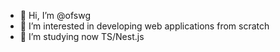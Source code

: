 - 👋 Hi, I’m @ofswg
- 👀 I’m interested in developing web applications from scratch
- 🌱 I’m studying now TS/Nest.js

<!---
ofswg/ofswg is a ✨ special ✨ repository because its `README.md` (this file) appears on your GitHub profile.
You can click the Preview link to take a look at your changes.
--->
